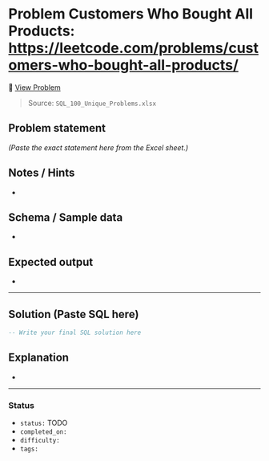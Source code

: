 # Problem Customers Who Bought All Products: https://leetcode.com/problems/customers-who-bought-all-products/

🔗 [View Problem](https://leetcode.com/problems/customers-who-bought-all-products/)

> Source: `SQL_100_Unique_Problems.xlsx`

## Problem statement
*(Paste the exact statement here from the Excel sheet.)*

## Notes / Hints
- 

## Schema / Sample data
- 

## Expected output
- 

---

## Solution (Paste SQL here)
```sql
-- Write your final SQL solution here
```

## Explanation
- 

---

### Status
- `status:` TODO
- `completed_on:` 
- `difficulty:` 
- `tags:` 

